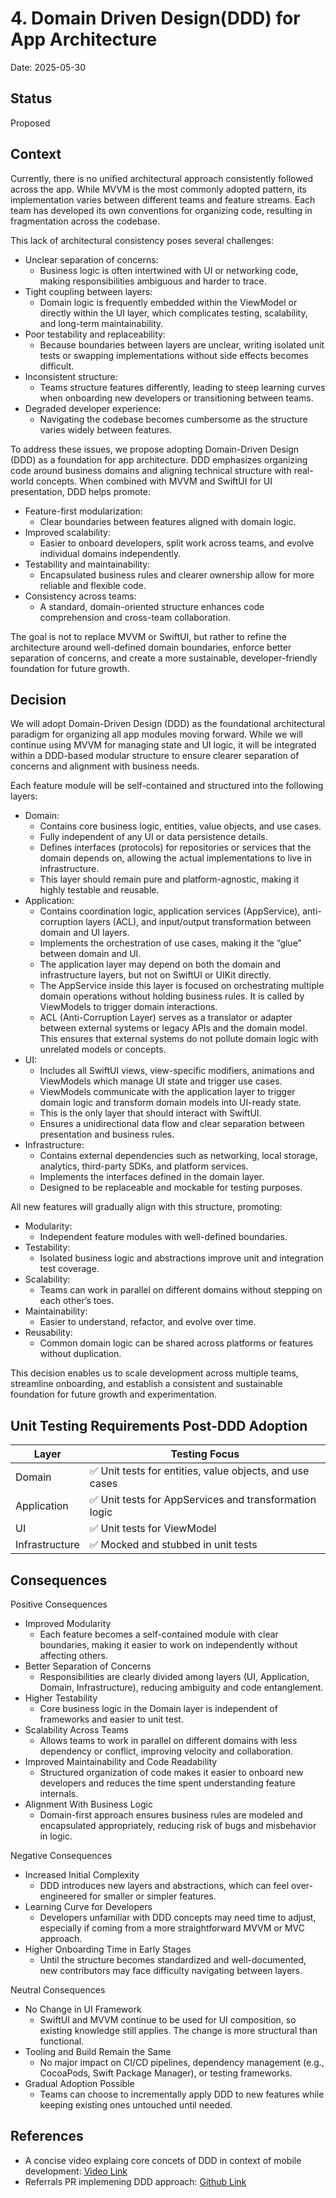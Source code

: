 # 4. Domain Driven Design(DDD) for App Architecture

Date: 2025-05-30

## Status

Proposed

## Context

Currently, there is no unified architectural approach consistently followed across the app. While MVVM is the most commonly adopted pattern,
its implementation varies between different teams and feature streams. 
Each team has developed its own conventions for organizing code, resulting in fragmentation across the codebase.

This lack of architectural consistency poses several challenges:
- Unclear separation of concerns:
  - Business logic is often intertwined with UI or networking code, making responsibilities ambiguous and harder to trace.
- Tight coupling between layers:
  - Domain logic is frequently embedded within the ViewModel or directly within the UI layer, which complicates testing, scalability, and long-term maintainability.
- Poor testability and replaceability:
  - Because boundaries between layers are unclear, writing isolated unit tests or swapping implementations without side effects becomes difficult.
- Inconsistent structure:
  - Teams structure features differently, leading to steep learning curves when onboarding new developers or transitioning between teams.
- Degraded developer experience:
  - Navigating the codebase becomes cumbersome as the structure varies widely between features.

To address these issues, we propose adopting Domain-Driven Design (DDD) as a foundation for app architecture. DDD emphasizes organizing code around business domains and aligning technical structure with real-world concepts. 
When combined with MVVM and SwiftUI for UI presentation, DDD helps promote:
- Feature-first modularization:
  - Clear boundaries between features aligned with domain logic.
- Improved scalability:
  - Easier to onboard developers, split work across teams, and evolve individual domains independently.
- Testability and maintainability:
  - Encapsulated business rules and clearer ownership allow for more reliable and flexible code.
- Consistency across teams:
  - A standard, domain-oriented structure enhances code comprehension and cross-team collaboration.

The goal is not to replace MVVM or SwiftUI, but rather to refine the architecture around well-defined domain boundaries, enforce better separation of concerns, and create a more sustainable, developer-friendly foundation for 
future growth.


## Decision

We will adopt Domain-Driven Design (DDD) as the foundational architectural paradigm for organizing all app modules moving forward. While we will continue using MVVM for managing state and UI logic, it will be integrated 
within a DDD-based modular structure to ensure clearer separation of concerns and alignment with business needs.

Each feature module will be self-contained and structured into the following layers:
- Domain:
  - Contains core business logic, entities, value objects, and use cases.
  - Fully independent of any UI or data persistence details.
  - Defines interfaces (protocols) for repositories or services that the domain depends on, allowing the actual implementations to live in infrastructure.
  - This layer should remain pure and platform-agnostic, making it highly testable and reusable.
- Application:
  - Contains coordination logic, application services (AppService), anti-corruption layers (ACL), and input/output transformation between domain and UI layers.
  - Implements the orchestration of use cases, making it the “glue” between domain and UI.
  - The application layer may depend on both the domain and infrastructure layers, but not on SwiftUI or UIKit directly.
  - The AppService inside this layer is focused on orchestrating multiple domain operations without holding business rules. It is called by ViewModels to trigger domain interactions.
  - ACL (Anti-Corruption Layer) serves as a translator or adapter between external systems or legacy APIs and the domain model. This ensures that external systems do not pollute domain logic with unrelated models or concepts.
- UI:
  - Includes all SwiftUI views, view-specific modifiers, animations and ViewModels which manage UI state and trigger use cases.
  - ViewModels communicate with the application layer to trigger domain logic and transform domain models into UI-ready state.
  - This is the only layer that should interact with SwiftUI.
  - Ensures a unidirectional data flow and clear separation between presentation and business rules.
- Infrastructure:
  - Contains external dependencies such as networking, local storage, analytics, third-party SDKs, and platform services.
  - Implements the interfaces defined in the domain layer.
  - Designed to be replaceable and mockable for testing purposes.

All new features will gradually align with this structure, promoting:
- Modularity:
  - Independent feature modules with well-defined boundaries.
- Testability:
  - Isolated business logic and abstractions improve unit and integration test coverage.
- Scalability:
  - Teams can work in parallel on different domains without stepping on each other’s toes.
- Maintainability:
  - Easier to understand, refactor, and evolve over time.
- Reusability:
  -  Common domain logic can be shared across platforms or features without duplication.

This decision enables us to scale development across multiple teams, streamline onboarding, and establish a consistent and sustainable foundation for future growth and experimentation.

## Unit Testing Requirements Post-DDD Adoption

| Layer         | Testing Focus                                                      |
|---------------|--------------------------------------------------------------------|
| Domain        | ✅ Unit tests for entities, value objects, and use cases           |
| Application   | ✅ Unit tests for AppServices and transformation logic             |
| UI            | ✅ Unit tests for ViewModel                                        |
| Infrastructure| ✅ Mocked and stubbed in unit tests                                |

## Consequences

Positive Consequences
- Improved Modularity
  - Each feature becomes a self-contained module with clear boundaries, making it easier to work on independently without affecting others.
- Better Separation of Concerns
  - Responsibilities are clearly divided among layers (UI, Application, Domain, Infrastructure), reducing ambiguity and code entanglement.
- Higher Testability
  - Core business logic in the Domain layer is independent of frameworks and easier to unit test.
- Scalability Across Teams
  - Allows teams to work in parallel on different domains with less dependency or conflict, improving velocity and collaboration.
- Improved Maintainability and Code Readability
  - Structured organization of code makes it easier to onboard new developers and reduces the time spent understanding feature internals.
- Alignment With Business Logic
  - Domain-first approach ensures business rules are modeled and encapsulated appropriately, reducing risk of bugs and misbehavior in logic.

Negative Consequences
- Increased Initial Complexity
  - DDD introduces new layers and abstractions, which can feel over-engineered for smaller or simpler features.
- Learning Curve for Developers
  - Developers unfamiliar with DDD concepts may need time to adjust, especially if coming from a more straightforward MVVM or MVC approach.
- Higher Onboarding Time in Early Stages
  - Until the structure becomes standardized and well-documented, new contributors may face difficulty navigating between layers.

Neutral Consequences
- No Change in UI Framework
  - SwiftUI and MVVM continue to be used for UI composition, so existing knowledge still applies. The change is more structural than functional.
- Tooling and Build Remain the Same
  - No major impact on CI/CD pipelines, dependency management (e.g., CocoaPods, Swift Package Manager), or testing frameworks.
- Gradual Adoption Possible
  - Teams can choose to incrementally apply DDD to new features while keeping existing ones untouched until needed.

## References
  - A concise video explaing core concets of DDD in context of  mobile development: [Video Link](https://www.youtube.com/watch?v=kKpcxJTCIfQ)
  - Referrals PR implemening DDD approach: [Github Link](https://github.com/mindvalley/Mobile_iOS_Mindvalley/pull/4601)
